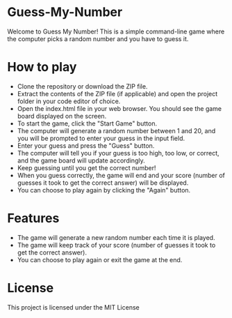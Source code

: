 # Guess-My-Number
Welcome to Guess My Number! This is a simple command-line game where the computer picks a random number and you have to guess it.

# How to play

- Clone the repository or download the ZIP file.
- Extract the contents of the ZIP file (if applicable) and open the project folder in your code editor of choice.
- Open the index.html file in your web browser. You should see the game board displayed on the screen.
- To start the game, click the "Start Game" button.
- The computer will generate a random number between 1 and 20, and you will be prompted to enter your guess in the input field.
- Enter your guess and press the "Guess" button.
- The computer will tell you if your guess is too high, too low, or correct, and the game board will update accordingly.
- Keep guessing until you get the correct number!
- When you guess correctly, the game will end and your score (number of guesses it took to get the correct answer) will be displayed.
- You can choose to play again by clicking the "Again" button.

# Features

- The game will generate a new random number each time it is played.
- The game will keep track of your score (number of guesses it took to get the correct answer).
- You can choose to play again or exit the game at the end.

# License

This project is licensed under the MIT License
